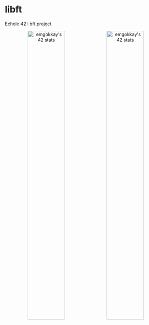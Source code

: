 # libft
Echole 42 libft project

<p align="center">
  <a href="https://profile.intra.42.fr/users/emgokkay"><img width="48%" src="https://badge42.vercel.app/api/v2/clk0wnlxk001108mlceopc5q9/stats?cursusId=9&coalitionId=piscine" alt="emgokkay's 42 stats"/></a>
  <a href="https://profile.intra.42.fr/users/emgokkay"><img width="48%" src="https://https://badge42.vercel.app/api/v2/clk0wnlxk001108mlceopc5q9/stats?cursusId=21&coalitionId=360" alt="emgokkay's 42 stats"/></a>
</p>
